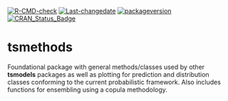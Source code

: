 
[![R-CMD-check](https://github.com/tsmodels/tsmethods/workflows/R-CMD-check/badge.svg)](https://github.com/tsmodels/tsmethods/actions)
[![Last-changedate](https://img.shields.io/badge/last%20change-2024--08--23-yellowgreen.svg)](/commits/master)
[![packageversion](https://img.shields.io/badge/Package%20version-1.0.2-orange.svg?style=flat-square)](commits/master)
[![CRAN_Status_Badge](https://www.r-pkg.org/badges/version/tsmethods)](https://cran.r-project.org/package=tsmethods)

# tsmethods

Foundational package with general methods/classes used by other
**tsmodels** packages as well as plotting for prediction and
distribution classes conforming to the current probabilistic framework.
Also includes functions for ensembling using a copula methodology.
